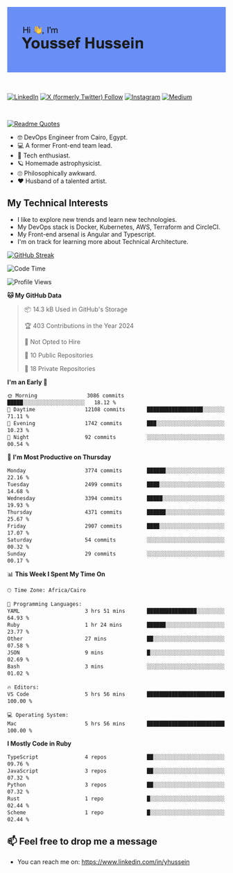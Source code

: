 [![Youssef's GitHub Banner](./assets/youssef-hussein.png)](https://github.com/yorki404)

</br>

[![LinkedIn](https://img.shields.io/badge/linkedin-%230077B5.svg?style=for-the-badge&logo=linkedin&logoColor=white)](https://www.linkedin.com/in/yhussein/)
[![X (formerly Twitter) Follow](https://img.shields.io/twitter/follow/devqik_?style=for-the-badge&logo=X&logoColor=White&labelColor=White)](https://twitter.com/devqik_)
[![Instagram](https://img.shields.io/badge/devqik-E4405F?style=for-the-badge&logo=Instagram&logoColor=white)](https://instagram.com/devqik)
[![Medium](https://img.shields.io/badge/Medium-12100E?style=for-the-badge&logo=medium&logoColor=white)](https://medium.com/@devqik)

</br>

[![Readme Quotes](https://quotes-github-readme.vercel.app/api?type=horizontal&theme=dark)](https://github.com/piyushsuthar/github-readme-quotes)

- :nerd_face: DevOps Engineer from Cairo, Egypt.
- :computer: A former Front-end team lead.
- :satellite: Tech enthusiast.
- :ringed_planet: Homemade astrophysicist.
- :roll_eyes: Philosophically awkward.
- :heart: Husband of a talented artist.

## My Technical Interests

- I like to explore new trends and learn new technologies.
- My DevOps stack is Docker, Kubernetes, AWS, Terraform and CircleCI.
- My Front-end arsenal is Angular and Typescript.
- I'm on track for learning more about Technical Architecture.

[![GitHub Streak](https://streak-stats.demolab.com/?user=devqik&theme=dark)](https://git.io/streak-stats)

<!--START_SECTION:waka-->
![Code Time](http://img.shields.io/badge/Code%20Time-798%20hrs%2038%20mins-blue)

![Profile Views](http://img.shields.io/badge/Profile%20Views-0-blue)

**🐱 My GitHub Data** 

> 📦 14.3 kB Used in GitHub's Storage 
 > 
> 🏆 403 Contributions in the Year 2024
 > 
> 🚫 Not Opted to Hire
 > 
> 📜 10 Public Repositories 
 > 
> 🔑 18 Private Repositories 
 > 
**I'm an Early 🐤** 

```text
🌞 Morning                3086 commits        █████░░░░░░░░░░░░░░░░░░░░   18.12 % 
🌆 Daytime                12108 commits       ██████████████████░░░░░░░   71.11 % 
🌃 Evening                1742 commits        ███░░░░░░░░░░░░░░░░░░░░░░   10.23 % 
🌙 Night                  92 commits          ░░░░░░░░░░░░░░░░░░░░░░░░░   00.54 % 
```
📅 **I'm Most Productive on Thursday** 

```text
Monday                   3774 commits        ██████░░░░░░░░░░░░░░░░░░░   22.16 % 
Tuesday                  2499 commits        ████░░░░░░░░░░░░░░░░░░░░░   14.68 % 
Wednesday                3394 commits        █████░░░░░░░░░░░░░░░░░░░░   19.93 % 
Thursday                 4371 commits        ██████░░░░░░░░░░░░░░░░░░░   25.67 % 
Friday                   2907 commits        ████░░░░░░░░░░░░░░░░░░░░░   17.07 % 
Saturday                 54 commits          ░░░░░░░░░░░░░░░░░░░░░░░░░   00.32 % 
Sunday                   29 commits          ░░░░░░░░░░░░░░░░░░░░░░░░░   00.17 % 
```


📊 **This Week I Spent My Time On** 

```text
🕑︎ Time Zone: Africa/Cairo

💬 Programming Languages: 
YAML                     3 hrs 51 mins       ████████████████░░░░░░░░░   64.93 % 
Ruby                     1 hr 24 mins        ██████░░░░░░░░░░░░░░░░░░░   23.77 % 
Other                    27 mins             ██░░░░░░░░░░░░░░░░░░░░░░░   07.58 % 
JSON                     9 mins              █░░░░░░░░░░░░░░░░░░░░░░░░   02.69 % 
Bash                     3 mins              ░░░░░░░░░░░░░░░░░░░░░░░░░   01.02 % 

🔥 Editors: 
VS Code                  5 hrs 56 mins       █████████████████████████   100.00 % 

💻 Operating System: 
Mac                      5 hrs 56 mins       █████████████████████████   100.00 % 
```

**I Mostly Code in Ruby** 

```text
TypeScript               4 repos             ██░░░░░░░░░░░░░░░░░░░░░░░   09.76 % 
JavaScript               3 repos             ██░░░░░░░░░░░░░░░░░░░░░░░   07.32 % 
Python                   3 repos             ██░░░░░░░░░░░░░░░░░░░░░░░   07.32 % 
Rust                     1 repo              █░░░░░░░░░░░░░░░░░░░░░░░░   02.44 % 
Scheme                   1 repo              █░░░░░░░░░░░░░░░░░░░░░░░░   02.44 % 
```




<!--END_SECTION:waka-->

## 📫 Feel free to drop me a message
- You can reach me on: https://www.linkedin.com/in/yhussein
